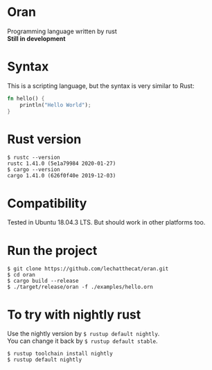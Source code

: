 # Oran
Programming language written by rust  
**Still in development**

# Syntax
This is a scripting language, but the syntax is very similar to Rust:
```rust
fn hello() {
    println("Hello World");
}
```

# Rust version
```
$ rustc --version
rustc 1.41.0 (5e1a79984 2020-01-27)
$ cargo --version
cargo 1.41.0 (626f0f40e 2019-12-03)
```

# Compatibility
Tested in Ubuntu 18.04.3 LTS.
But should work in other platforms too.

# Run the project
```
$ git clone https://github.com/lechatthecat/oran.git
$ cd oran
$ cargo build --release
$ ./target/release/oran -f ./examples/hello.orn
```

# To try with nightly rust
Use the nightly version by `$ rustup default nightly`.  
You can change it back by `$ rustup default stable`.
```
$ rustup toolchain install nightly
$ rustup default nightly
```
